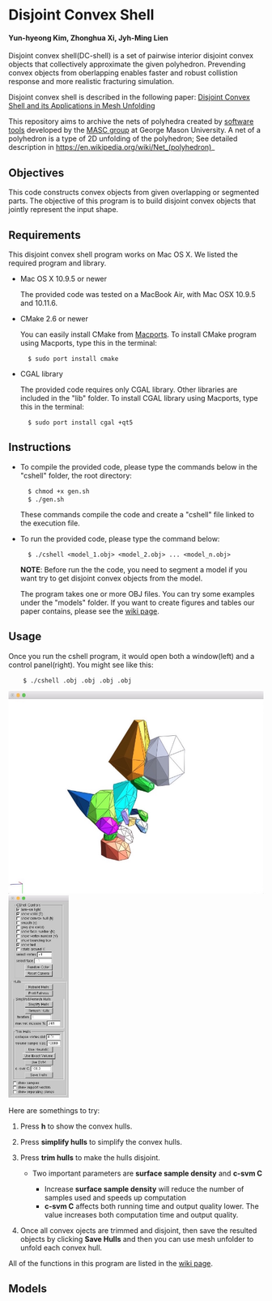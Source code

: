 # Disjoint Convex Shell
#### Yun-hyeong Kim, Zhonghua Xi, Jyh-Ming Lien

Disjoint convex shell(DC-shell) is a set of pairwise interior disjoint convex objects that collectively approximate the given polyhedron. Prevending convex objects from oberlapping enables faster and robust collistion response and more realistic fracturing simulation.

Disjoint convex shell is described in the following paper: [Disjoint Convex Shell and its Applications in Mesh Unfolding](http://masc.cs.gmu.edu/wiki/DCShell)

This repository aims to archive the nets of polyhedra created by [software tools](http://masc.cs.gmu.edu/wiki/Origami) developed by the [MASC group](http://masc.cs.gmu.edu) at George Mason University. 
A net of a polyhedron is a type of 2D unfolding of the polyhedron; See detailed description in https://en.wikipedia.org/wiki/Net_(polyhedron)_

## Objectives

This code constructs convex objects from given overlapping or segmented parts.
The objective of this program is to build disjoint convex objects that jointly represent the input shape.

## Requirements

This disjoint convex shell program works on Mac OS X. We listed the required program and library.

* Mac OS X 10.9.5 or newer

	The provided code was tested on a MacBook Air, with Mac OSX 10.9.5 and 10.11.6.
* CMake 2.6 or newer

	You can easily install CMake from [Macports](). To install CMake program using Macports, type this in the terminal:

		$ sudo port install cmake

* CGAL library

	The provided code requires only CGAL library. Other libraries are included in the "lib" folder. To install CGAL library using Macports, type this in the terminal:

		$ sudo port install cgal +qt5

## Instructions

* To compile the provided code, please type the commands below in the "cshell" folder, the root directory:

		$ chmod +x gen.sh
		$ ./gen.sh

	These commands compile the code and create a "cshell" file linked to the execution file.

* To run the provided code, please type the command below:

		$ ./cshell <model_1.obj> <model_2.obj> ... <model_n.obj>

	**NOTE**: Before run the the code, you need to segment a model if you want try to get disjoint convex objects from the model.

	The program takes one or more OBJ files. You can try some examples under the "models" folder. If you want to create figures and tables our paper contains, please see the [wiki page](https://github.com/yunhkim/dcshell/wiki). 


## Usage
Once you run the cshell program, it would open both a window(left) and a control panel(right). You might see like this:

		$ ./cshell .obj .obj .obj .obj 

<img src="./window.jpg" height="400" alt="window"> <img src="./control_panel.jpg" height="400" alt="control_panel">

Here are somethings to try:
1. Press **h** to show the convex hulls.
2. Press **simplify hulls** to simplify the convex hulls.
3. Press **trim hulls** to make the hulls disjoint.
	* Two important parameters are **surface sample density** and **c-svm C**
			
		* Increase **surface sample density** will reduce the number of samples used and speeds up computation
		* **c-svm C** affects both running time and output quality lower. The value increases both computation time and output quality.

4. Once all convex ojects are trimmed and disjoint, then save the resulted objects by clicking **Save Hulls** and then you can use mesh unfolder to unfold each convex hull.

All of the functions in this program are listed in the [wiki page](https://github.com/yunhkim/dcshell/wiki). 

## Models



